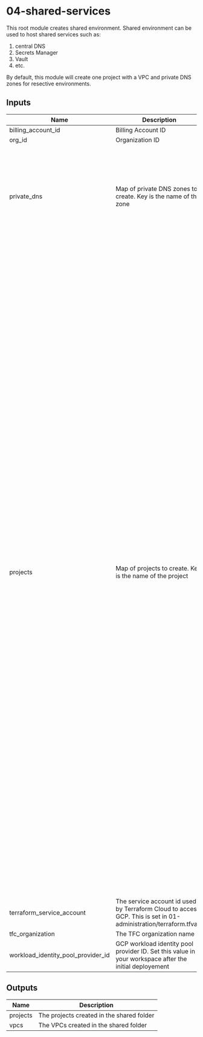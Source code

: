 # 04-shared-services
This root module creates shared environment. Shared environment can be used to host shared services such as:
1. central DNS
2. Secrets Manager
3. Vault
4. etc.

By default, this module will create one project with a VPC and private DNS zones for resective environments.

## Inputs

| Name | Description | Type | Default | Required |
|------|-------------|------|---------|:-----:|
| billing\_account\_id | Billing Account ID | `any` | n/a | yes |
| org\_id | Organization ID | `any` | n/a | yes |
| private\_dns | Map of private DNS zones to create. Key is the name of the zone | <pre>map(object({<br>    domain  = string // Must end with a dot. e.g. dev.example.com.<br>    project = string // Project Name specified in var.projects<br>    vpc     = string // VPC Name specified in var.projects<br>    recordsets = optional(list(object({<br>      name    = string<br>      type    = string<br>      ttl     = number<br>      records = list(string)<br>    })), [])<br>  }))<br></pre> | n/a | yes |
| projects | Map of projects to create. Key is the name of the project | <pre>map(object({<br>    labels                         = optional(map(string), {})<br>    enable_shared_vpc_host_project = optional(bool, false)<br>    activate_apis = optional(list(string), [<br>      "compute.googleapis.com",<br>      "container.googleapis.com",<br>      "dataproc.googleapis.com",<br>      "dataflow.googleapis.com",<br>      "composer.googleapis.com",<br>      "vpcaccess.googleapis.com",<br>      "dns.googleapis.com",<br>    ])<br>    vpcs = map(object({<br>      subnets                                = list(map(string))<br>      routing_mode                           = optional(string, "GLOBAL")<br>      secondary_ranges                       = optional(map(list(object({ range_name = string, ip_cidr_range = string }))), {})<br>      routes                                 = optional(list(map(string)), [])<br>      delete_default_internet_gateway_routes = optional(bool, false)<br>      mtu                                    = optional(number, 0)<br>      firewall_enable_logging                = optional(bool, false)<br><br>      # Type: list(object), with fields:<br>      # - name (string, required): Name of the NAT.<br>      # - nat_ip_allocate_option (string, optional): How external IPs should be allocated for this NAT. Defaults to MANUAL_ONLY if nat_ips are set, else AUTO_ONLY.<br>      # - source_subnetwork_ip_ranges_to_nat (string, optional): How NAT should be configured per Subnetwork. Defaults to ALL_SUBNETWORKS_ALL_IP_RANGES.<br>      # - nat_ips (list(number), optional): Self-links of NAT IPs.<br>      # - min_ports_per_vm (number, optional): Minimum number of ports allocated to a VM from this NAT.<br>      # - max_ports_per_vm (number, optional): Maximum number of ports allocated to a VM from this NAT. This field can only be set when enableDynamicPortAllocation is enabled.<br>      # - udp_idle_timeout_sec (number, optional): Timeout (in seconds) for UDP connections. Defaults to 30s if not set.<br>      # - icmp_idle_timeout_sec (number, optional): Timeout (in seconds) for ICMP connections. Defaults to 30s if not set.<br>      # - tcp_established_idle_timeout_sec (number, optional): Timeout (in seconds) for TCP established connections. Defaults to 1200s if not set.<br>      # - tcp_transitory_idle_timeout_sec (number, optional): Timeout (in seconds) for TCP transitory connections. Defaults to 30s if not set.<br>      # - log_config (object, optional):<br>      #    - filter: Specifies the desired filtering of logs on this NAT. Defaults to "ALL".<br>      # - subnetworks (list(objects), optional):<br>      #   - name (string, required): subnetwork name to NAT.<br>      #   - source_ip_ranges_to_nat (string, required): List of options for which source IPs in the subnetwork should have NAT enabled.<br>      #   - secondary_ip_range_names (string, optional): List of the secondary ranges of the subnetwork that are allowed to use NAT.<br>      nats = optional(map(object({<br>        region                             = string<br>        nat_ip_allocate_option             = optional(string, "AUTO_ONLY")<br>        source_subnetwork_ip_ranges_to_nat = optional(string, "ALL_SUBNETWORKS_ALL_IP_RANGES")<br>        nat_ips                            = optional(list(string), [])<br>        min_ports_per_vm                   = optional(number, 0)<br>        max_ports_per_vm                   = optional(number, 0)<br>        udp_idle_timeout_sec               = optional(number, 30)<br>        icmp_idle_timeout_sec              = optional(number, 30)<br>        tcp_established_idle_timeout_sec   = optional(number, 1200)<br>        tcp_transitory_idle_timeout_sec    = optional(number, 30)<br>        log_config = optional(object({<br>          enable = optional(bool, false)<br>          filter = optional(string, "ALL")<br>        }), {})<br>        subnetworks = optional(list(object({<br>          name                     = string<br>          source_ip_ranges_to_nat  = list(string)<br>          secondary_ip_range_names = optional(list(string), [])<br>        })), [])<br>      })), {})<br>    }))<br>  }))<br></pre> | n/a | yes |
| terraform\_service\_account | The service account id used by Terraform Cloud to access GCP. This is set in 01-administration/terraform.tfvars | `any` | n/a | yes |
| tfc\_organization | The TFC organization name | `any` | n/a | yes |
| workload\_identity\_pool\_provider\_id | GCP workload identity pool provider ID. Set this value in your workspace after the initial deployement | `string` | n/a | yes |

## Outputs

| Name | Description |
|------|-------------|
| projects | The projects created in the shared folder |
| vpcs | The VPCs created in the shared folder |